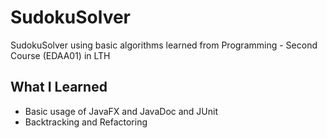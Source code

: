 # SudokuSolver
SudokuSolver using basic algorithms learned from Programming - Second Course (EDAA01) in LTH

## What I Learned
* Basic usage of JavaFX and JavaDoc and JUnit
* Backtracking and Refactoring
